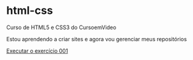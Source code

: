 # html-css
 Curso de HTML5 e CSS3 do CursoemVideo

 Estou aprendendo a criar sites e agora vou gerenciar meus repositórios

 <a href=" https://evertonrafaelumbelino.github.io/html-css/exercicios/ex001-html/index.html">Executar o exercício 001</a>
